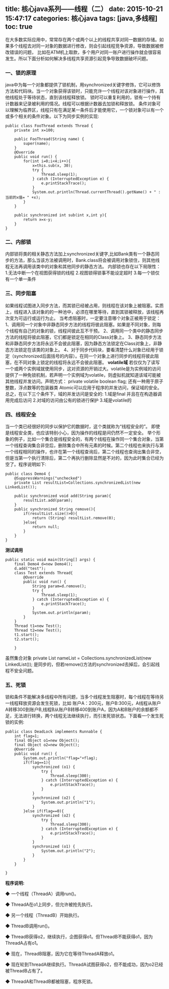 title:  核心java系列——线程（二）
date: 2015-10-21 15:47:17
categories: 核心java
tags: [java,多线程]
toc: true
---
在大多数实际应用中，常常存在两个或两个以上的线程共享对同一数据的存储。如果多个线程去对同一对象的数据进行修改，则会引起线程竞争资源，导致数据被修改错误的问题，
比如在ATM机上取款，多个用户对同一账户进行操作就会很容易发生。所以下面分析如何解决多线程共享资源引起竞争导致数据破坏问题。
<!--more-->
### **一、锁的原理**
java中为每一个对象都提供了锁机制，用synchronized关键字修饰，它可以修饰方法和代码块。当一个对象获得该锁时，只能充许一个线程对该对象进行操作，其他线程处于等待状态，直到该线程释放锁。
锁时可以重复利用的，锁有一个持有计数器来记录被利用的情况。线程可以根据计数器去加锁和释放锁。
条件对象可以理解为临界区，线程只有在满足某一条件后才能使用它，一个锁对象可以有一个或多个相关的条件对象。以下为同步实例的实现:

```
public class FooThread extends Thread {
	private int x=100;
	
	public FooThread(String name) {
		super(name);
	}
	@Override
	public void run() {
		for(int i=0;i<4;i++){
			x=this.sub(x, 30);
			try {
				Thread.sleep(1);
			} catch (InterruptedException e) {
				e.printStackTrace();
			}
			System.out.println(Thread.currentThread().getName() + " : 当前的x值= " +x); 
		}
	}
	
	public synchronized int sub(int x,int y){
		return x=x-y;
	}
}

```


### **二、内部锁**
内部锁将类的相关静态方法加上synchronized关键字,比如Bank类有一个静态同步的方法，那么当该方法被调用时，Bank.class将会被调用对象锁住，则其他线程无法再调用该类中的对象和其他同步的静态方法。
内部锁也存在以下局限性：
1.无法中断一个在视图获得锁的线程
2.视图锁得锁事不能设定超时
3.每一个锁仅有一个单一条件

### **三、同步阻塞**
如果线程试图进入同步方法，而其锁已经被占用，则线程在该对象上被阻塞。实质上，线程进入该对象的的一种池中，必须在哪里等待，直到其锁被释放，该线程再次变为可运行或运行为止。
当考虑阻塞时，一定要注意哪个对象正被用于锁定：
1、调用同一个对象中非静态同步方法的线程将彼此阻塞。如果是不同对象，则每个线程有自己的对象的锁，线程间彼此互不干预。 
2、调用同一个类中的静态同步方法的线程将彼此阻塞，它们都是锁定在相同的Class对象上。 
3、静态同步方法和非静态同步方法将永远不会彼此阻塞，因为静态方法锁定在Class对象上，非静态方法锁定在该类的对象上。 
4、对于同步代码块，要看清楚什么对象已经用于锁定（synchronized后面括号的内容）。在同一个对象上进行同步的线程将彼此阻塞，在不同对象上锁定的线程将永远不会彼此阻塞。
**volatile域**
若仅仅为了读写一个或两个实例域就使用同步，这对资源的开销过大。volatile是为实例域的访问提供了一种免锁机制，若声明一个实例域为volatile，则虚拟机就知道该域可能被其他线程并发访问。声明方式：
private volatile boolean flag;
还有一种用于原子整数，浮点数等的包装器类 Atomic可以应用于程序的并发访问，保证域的安全。
总之，在以下三个条件下，域的并发访问是安全的:
1.域是final 并且在在构造器调用完成后访问
2.对域的访问由公有的锁进行保护
3.域是volatile的

### **四、线程安全**
当一个类已经很好的同步以保护它的数据时，这个类就称为“线程安全的”。
即使是线程安全类，也应该特别小心，因为操作的线程是间仍然不一定安全。
举个形象的例子，比如一个集合是线程安全的，有两个线程在操作同一个集合对象，当第一个线程查询集合非空后，删除集合中所有元素的时候。第二个线程也来执行与第一个线程相同的操作，也许在第一个线程查询后，第二个线程也查询出集合非空，但是当第一个执行清除后，第二个再执行删除显然是不对的，因为此时集合已经为空了。程序说明如下:

```
public class Demo4 {
	@SuppressWarnings("unchecked")
	private List resultList=Collections.synchronizedList(new LinkedList());
	
	public synchronized void add(String param){
		resultList.add(param);
	}
	public synchronized String remove(){
		if(resultList.size()>0){
			return (String) resultList.remove(0);
		}else{
			return null;
		}
	}
}
```
**测试调用**

```
public static void main(String[] args) {
	final Demo4 d=new Demo4();
	d.add("test");
	class Test extends Thread{
		@Override
		public void run() {
			String param=d.remove();
			try {
				Thread.sleep(1);
			} catch (InterruptedException e) {
				e.printStackTrace();
			}
			System.out.println(param);
		}
	}
	Thread t1=new Test();
	Thread t2=new Test();
	t1.start();
	t2.start();
		
	}
```
虽然集合对象  private List nameList = Collections.synchronizedList(new LinkedList());
是同步的，但若remove()方法的synchronized去掉后，会引起线程不安全问题。
### **五、死锁**
锁和条件不能解决多线程中所有问题，当多个线程发生阻塞时，每个线程在等待另一线程释放资源会发生死锁，比如 账户A：200元，账户B:300元，A线程从账户A转移300到账户B,线程B从账户B转移400到账户A，因为A和B账户的余额都不足，无法进行转换，两个线程无法继续执行，而引发死锁状态。下面看一个发生死锁的实例:

```
public class DeadLock implements Runnable {
	int flag=1;
	final Object o1=new Object();
	final Object o2=new Object();
	@Override
	public void run() {
		System.out.println("flag="+flag);
		if(flag==1){
			synchronized (o1) {
				try {
					Thread.sleep(300);
				} catch (InterruptedException e) {
					e.printStackTrace();
				}
			}
			synchronized (o2) {
				System.out.println("1");
			}
		}else if(flag==0){
			synchronized (o2) {
				try {
					Thread.sleep(300);
				} catch (InterruptedException e) {
					e.printStackTrace();
				}
			}
			synchronized (o1) {
				System.out.println("2");
			}
		}
	}

}
```
**程序说明:**

 ◆ 一个线程（ThreadA）调用run()。 

  ◆ ThreadA在o1上同步，但允许被抢先执行。 

  ◆ 另一个线程（ThreadB）开始执行。 

  ◆ ThreadB调用run()。 

  ◆ ThreadB获得o2，继续执行，企图获得o1。但ThreadB不能获得o1，因为ThreadA占有o1。 

  ◆ 现在，ThreadB阻塞，因为它在等待ThreadA释放o1。 

  ◆ 现在轮到ThreadA继续执行。ThreadA试图获得o2，但不能成功，因为o2已经被ThreadB占有了。 

  ◆ ThreadA和ThreadB都被阻塞，程序死锁。 